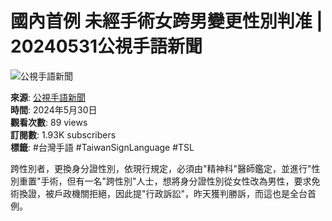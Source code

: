 # 國內首例 未經手術女跨男變更性別判准 | 20240531公視手語新聞

![公視手語新聞](https://yt3.ggpht.com/ytc/AIdro_n3qqwm3eDU9BC5X8_Xp5-3p-CZZFf3KjiXRJ5DWbescg=s48-c-k-c0x00ffffff-no-rj)

**來源**: [公視手語新聞](https://www.youtube.com/watch?v=-BN-JfRh_QI)  
**時間**: 2024年5月30日  
**觀看次數**: 89 views  
**訂閱數**: 1.93K subscribers  
**標籤**: #台灣手語 #TaiwanSignLanguage #TSL  

跨性別者，更換身分證性別，依現行規定，必須由"精神科"醫師鑑定，並進行"性別重置"手術，但有一名"跨性別"人士，想將身分證性別從女性改為男性，要求免術換證，被戶政機關拒絕，因此提"行政訴訟"，昨天獲判勝訴，而這也是全台首例。